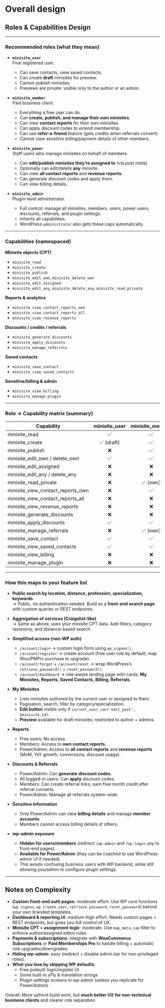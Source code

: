 # Overall design

##  Roles & Capabilities Design

---

### Recommended roles (what they mean)


- **`minisite_user`**  
  Free registered user.  
  - Can save contacts, view saved contacts.  
  - Can create **draft** minisites for preview.  
  - Cannot publish minisites.  
  - Previews are private: visible only to the author or an admin.  

- **`minisite_member`**  
  Paid business client.  
  - Everything a free user can do.  
  - Can **create, publish, and manage their own minisites**.  
  - Can view **contact reports** for their own minisites.  
  - Can apply discount codes to extend membership.  
  - Can use **refer-a-friend** feature (gets credits when referrals convert).  
  - Cannot view sensitive billing/payment details of other members.  

- **`minisite_power`**  
  Staff users who manage minisites on behalf of members.  
  - Can **edit/publish minisites they’re assigned to** (via post meta).  
  - Optionally can edit/delete **any** minisite.  
  - Can view **all contact reports** and **revenue reports**.  
  - Can generate discount codes and apply them.  
  - Can view billing details.  

- **`minisite_admin`**  
  Plugin-level administrator.  
  - Full control: manage all minisites, members, users, power users, discounts, referrals, and plugin settings.  
  - Inherits all capabilities.  
  - WordPress `administrator` also gets these caps automatically.  

---

### Capabilities (namespaced)

**Minisite objects (CPT)**
- `minisite_read`  
- `minisite_create`  
- `minisite_publish`  
- `minisite_edit_own`, `minisite_delete_own`  
- `minisite_edit_assigned`  
- `minisite_edit_any`, `minisite_delete_any`, `minisite_read_private`

**Reports & analytics**
- `minisite_view_contact_reports_own`  
- `minisite_view_contact_reports_all`  
- `minisite_view_revenue_reports`

**Discounts / credits / referrals**
- `minisite_generate_discounts`  
- `minisite_apply_discounts`  
- `minisite_manage_referrals`

**Saved contacts**
- `minisite_save_contact`  
- `minisite_view_saved_contacts`

**Sensitive/billing & admin**
- `minisite_view_billing`  
- `minisite_manage_plugin`

---

### Role → Capability matrix (summary)

| Capability                           | minisite_user | minisite_member | minisite_power | minisite_admin | administrator |
|-------------------------------------|:-------------:|:---------------:|:--------------:|:--------------:|:-------------:|
| minisite_read                        | ✅            | ✅              | ✅             | ✅             | ✅            |
| minisite_create                      | ✅ (draft)    | ✅              | ✅             | ✅             | ✅            |
| minisite_publish                     | ❌            | ✅              | ✅             | ✅             | ✅            |
| minisite_edit_own / delete_own       | ✅            | ✅              | ✅             | ✅             | ✅            |
| minisite_edit_assigned               | ❌            | ❌              | ✅             | ✅             | ✅            |
| minisite_edit_any / delete_any       | ❌            | ❌              | ✅             | ✅             | ✅            |
| minisite_read_private                | ❌            | ✅ (own)        | ✅             | ✅             | ✅            |
| minisite_view_contact_reports_own    | ❌            | ✅              | ✅ (all)       | ✅ (all)       | ✅            |
| minisite_view_contact_reports_all    | ❌            | ❌              | ✅             | ✅             | ✅            |
| minisite_view_revenue_reports        | ❌            | ❌              | ✅             | ✅             | ✅            |
| minisite_generate_discounts          | ❌            | ❌              | ✅             | ✅             | ✅            |
| minisite_apply_discounts             | ✅            | ✅              | ✅             | ✅             | ✅            |
| minisite_manage_referrals            | ❌            | ✅ (own)        | ✅ (all)       | ✅ (all)       | ✅            |
| minisite_save_contact                | ✅            | ✅              | ✅             | ✅             | ✅            |
| minisite_view_saved_contacts         | ✅            | ✅              | ✅             | ✅             | ✅            |
| minisite_view_billing                | ❌            | ❌              | ✅             | ✅             | ✅            |
| minisite_manage_plugin               | ❌            | ❌              | ❌             | ✅             | ✅            |

---

### How this maps to your feature list

- **Public search by location, distance, profession, specialization, keywords**  
  → Public, no authentication needed. Build as a **front-end search page** with custom queries or REST endpoints.  

- **Aggregation of services (Craigslist-like)**  
  → Same as above, uses your minisite CPT data. Add filters, category taxonomy, and distance-based search.  

- **Simplified access (non-WP auth)**  
  - `/account/login` → custom login form using `wp_signon()`.  
  - `/account/register` → create account (free user role by default, map Woo/PMPro purchase to upgrade).  
  - `/account/forgot` + `/account/reset` → wrap WordPress’s `retrieve_password()` + `reset_password()`.  
  - `/account/dashboard` → role-aware landing page with cards: **My Minisites, Reports, Saved Contacts, Billing, Referrals**.  

- **My Minisites**  
  - Lists minisites authored by the current user or assigned to them.  
  - Pagination, search, filter by category/specialization.  
  - **Edit button** visible only if `current_user_can('edit_post', $minisite_id)`.  
  - **Preview** available for draft minisites; restricted to author + admins.  

- **Reports**  
  - Free users: No access.  
  - Members: Access to **own contact reports**.  
  - Power/Admin: Access to **all contact reports** and **revenue reports** (MoM, YoY growth, conversions, discount usage).  

- **Discounts & Referrals**  
  - Power/Admin: Can **generate discount codes**.  
  - All logged-in users: Can **apply** discount codes.  
  - Members: Can create referral links; earn free month credit after referral converts.  
  - Power/Admin: Manage all referrals system-wide.  

- **Sensitive Information**  
  - Only Power/Admin can view **billing details** and manage **member accounts**.  
  - Members cannot access billing details of others.  

- **wp-admin exposure**  
  - **Hidden for users/members** (redirect `/wp-admin` and `/wp-login.php` to front-end pages).  
  - **Available for Power/Admin** (they can be coached to use WordPress admin UI if needed).  
  - This avoids confusing business users with WP backend, while still allowing you/admin to configure plugin settings.  

---

## Notes on Complexity

- **Custom front-end auth pages**: moderate effort. Use WP core functions (`wp_signon`, `wp_create_user`, `retrieve_password`, `reset_password`) behind your own branded templates.  
- **Dashboard & reporting UI**: medium-high effort. Needs custom pages + REST endpoints, but gives you full control of UX.  
- **Minisite CPT + assignment logic**: moderate. Use `map_meta_cap` filter to enforce author/assigned editor rules.  
- **Payments & subscriptions**: integrate with **WooCommerce Subscriptions** or **Paid Memberships Pro** to handle billing + automatic role upgrades/downgrades.  
- **Hiding wp-admin**: easy (redirect + disable admin bar for non-privileged roles).  
- **What you lose by skipping WP defaults**:  
  - Free prebuilt login/register UI  
  - Some built-in a11y & translation strings  
  - Plugin settings screens in wp-admin (unless you replicate for Power/Admin)  

Overall: More upfront build work, but **much better UX for non-technical business clients** and clearer role separation.
